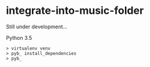 # integrate-into-music-folder
Still under development...

Python 3.5
```
> virtualenv venv
> pyb_ install_dependencies
> pyb_
```

